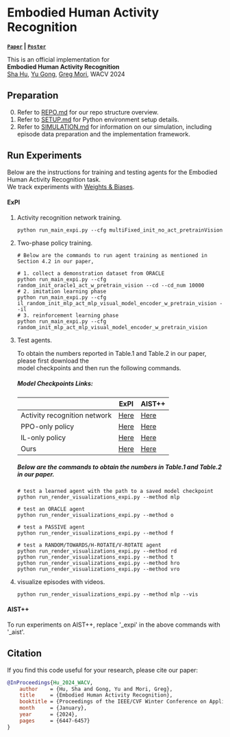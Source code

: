 # Embodied Human Activity Recognition
**[`Paper`](https://openaccess.thecvf.com/content/WACV2024/papers/Hu_Embodied_Human_Activity_Recognition_WACV_2024_paper.pdf) | [`Poster`](/docs/Poster-Embodied%20Human%20Activity%20Recognition-WACV%202024.pdf)**

This is an official implementation for\
**Embodied Human Activity Recognition**
<br>
<a href="https://husha1993.github.io/">Sha Hu</a>,
<a href="https://yugongg.github.io/">Yu Gong</a>,
<a href="https://www.cs.sfu.ca/~mori/">Greg Mori</a>, WACV 2024
<br>

## Preparation
0. Refer to [REPO.md](docs/REPO.md) for our repo structure overview.
1. Refer to [SETUP.md](docs/SETUP.md) for Python environment setup details.
2. Refer to [SIMULATION.md](docs/SIMULATION.md) for information on our simulation, including episode data preparation and the implementation framework.

## Run Experiments
Below are the instructions for training and testing agents for the Embodied Human Activity Recognition task.\
We track experiments with [Weights & Biases](https://wandb.ai/).
#### ExPI
1. Activity recognition network training.
    ```
    python run_main_expi.py --cfg multiFixed_init_no_act_pretrainVision 
    ```
2. Two-phase policy training.
    ```
    # Below are the commands to run agent training as mentioned in Section 4.2 in our paper,
   
    # 1. collect a demonstration dataset from ORACLE
    python run_main_expi.py --cfg random_init_oracle1_act_w_pretrain_vision --cd --cd_num 10000 
    # 2. imitation learning phase
    python run_main_expi.py --cfg il_random_init_mlp_act_mlp_visual_model_encoder_w_pretrain_vision --il 
    # 3. reinforcement learning phase
    python run_main_expi.py --cfg random_init_mlp_act_mlp_visual_model_encoder_w_pretrain_vision 
    ```
   
3. Test agents.
   
   To obtain the numbers reported in Table.1 and Table.2 in our paper, please first download the  
   model checkpoints and then run the following commands.

   ##### Model Checkpoints Links:

   |   |ExPI|AIST++|
   |---|---|---|
   |Activity recognition network | [Here](https://drive.google.com/file/d/1d_kutSeckVyEZCLIJpRAWpsxcPZ0ErD8/view?usp=drive_link) | [Here](https://drive.google.com/file/d/1BVvnt4wW6JIEc45y4Izii8PaXfyTmAON/view?usp=drive_link)|
   |PPO-only policy |  [Here](https://drive.google.com/drive/folders/1i5te-3mWs6l3vLaRCapGMnrdu-mDzIGD?usp=drive_link) | [Here](https://drive.google.com/drive/folders/1gdg46dSiuTIX7J9DVFcpNkUKl0Lp2ABq?usp=drive_link)|
   |IL-only policy| [Here](https://drive.google.com/drive/folders/1a6ocCFiFSBhWvvLPXdEKa6IZlog2xSxI?usp=drive_link) | [Here](https://drive.google.com/drive/folders/15sqbnSYpcTEycgEtfGIhmS1iE-zJtKKA?usp=drive_link)|
   |Ours| [Here](https://drive.google.com/drive/folders/1ppSG4sySwZV7zO80YHL9flzigCgJKH6R?usp=drive_link) | [Here](https://drive.google.com/drive/folders/1hj3xzVSchRqNpXyv285NF6nj7-bPjLDQ?usp=drive_link) |

   ##### Below are the commands to obtain the numbers in Table.1 and Table.2 in our paper.
   ```   
   # test a learned agent with the path to a saved model checkpoint
   python run_render_visualizations_expi.py --method mlp
   
   # test an ORACLE agent
   python run_render_visualizations_expi.py --method o 
   
   # test a PASSIVE agent
   python run_render_visualizations_expi.py --method f 
   
   # test a RANDOM/TOWARDS/H-ROTATE/V-ROTATE agent 
   python run_render_visualizations_expi.py --method rd   
   python run_render_visualizations_expi.py --method t 
   python run_render_visualizations_expi.py --method hro
   python run_render_visualizations_expi.py --method vro
   ```
   
4. visualize episodes with videos.
   ```
   python run_render_visualizations_expi.py --method mlp --vis   
   ```

#### AIST++
To run experiments on AIST++, replace '_expi' in the above commands with '_aist'.


## Citation

If you find this code useful for your research, please cite our paper:

```bibtex
@InProceedings{Hu_2024_WACV,
    author    = {Hu, Sha and Gong, Yu and Mori, Greg},
    title     = {Embodied Human Activity Recognition},
    booktitle = {Proceedings of the IEEE/CVF Winter Conference on Applications of Computer Vision (WACV)},
    month     = {January},
    year      = {2024},
    pages     = {6447-6457}
}
```
